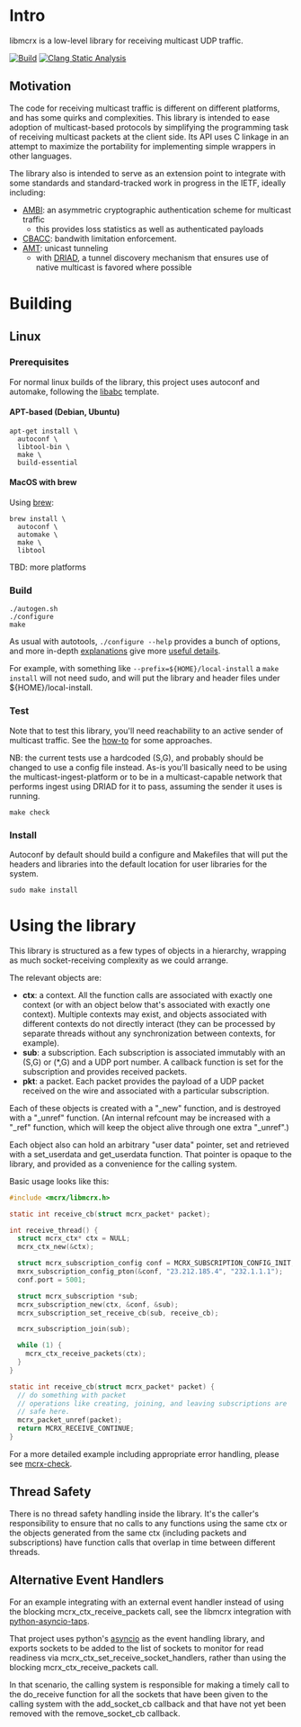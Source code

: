 # Intro

libmcrx is a low-level library for receiving multicast UDP traffic.

[![Build](https://github.com/GrumpyOldTroll/libmcrx/actions/workflows/main.yml/badge.svg)](https://github.com/GrumpyOldTroll/libmcrx/actions/workflows/main.yml)
[![Clang Static Analysis](https://github.com/GrumpyOldTroll/libmcrx/actions/workflows/clang-analyzer.yml/badge.svg)](https://github.com/GrumpyOldTroll/libmcrx/actions/workflows/clang-analyzer.yml)

## Motivation

The code for receiving multicast traffic is different on different platforms, and has some quirks and complexities.
This library is intended to ease adoption of multicast-based protocols by simplifying the programming task of receiving multicast packets at the client side.
Its API uses C linkage in an attempt to maximize the portability for implementing simple wrappers in other languages.

The library also is intended to serve as an extension point to integrate with some standards and standard-tracked work in progress in the IETF, ideally including:

 - [AMBI](https://datatracker.ietf.org/doc/draft-ietf-mboned-ambi/): an asymmetric cryptographic authentication scheme for multicast traffic
   - this provides loss statistics as well as authenticated payloads
 - [CBACC](https://datatracker.ietf.org/doc/draft-ietf-mboned-cbacc/): bandwith limitation enforcement.
 - [AMT](https://www.rfc-editor.org/rfc/rfc7450.html): unicast tunneling
   - with [DRIAD](https://www.rfc-editor.org/rfc/rfc8777.html), a tunnel discovery mechanism that ensures use of native multicast is favored where possible

# Building

## Linux

### Prerequisites

For normal linux builds of the library, this project uses autoconf and automake, following the [libabc](http://0pointer.de/blog/projects/libabc.html) template.

#### APT-based (Debian, Ubuntu)

~~~
apt-get install \
  autoconf \
  libtool-bin \
  make \
  build-essential
~~~

#### MacOS with brew

Using [brew](https://brew.sh/):

~~~
brew install \
  autoconf \
  automake \
  make \
  libtool
~~~

TBD: more platforms

### Build

~~~
./autogen.sh
./configure
make
~~~

As usual with autotools, `./configure --help` provides a bunch of options, and more in-depth [explanations](https://www.gnu.org/prep/standards/html_node/Configuration.html#Configuration) give more [useful details](https://www.gnu.org/prep/standards/html_node/Directory-Variables.html).

For example, with something like `--prefix=${HOME}/local-install` a `make install` will not need sudo, and will put the library and header files under ${HOME}/local-install.

### Test

Note that to test this library, you'll need reachability to an active sender of multicast traffic.  See the [how-to](HOWTO.md) for some approaches.

NB: the current tests use a hardcoded (S,G), and probably should be changed to use a config file instead.  As-is you'll basically need to be using the multicast-ingest-platform or to be in a multicast-capable network that performs ingest using DRIAD for it to pass, assuming the sender it uses is running.

~~~
make check
~~~

### Install

Autoconf by default should build a configure and Makefiles that will put the headers and libraries into the default location for user libraries for the system.

~~~
sudo make install
~~~

# Using the library

This library is structured as a few types of objects in a hierarchy, wrapping as much socket-receiving complexity as we could arrange.

The relevant objects are:

 - **ctx**: a context.  All the function calls are associated with exactly one context (or with an object below that's associated with exactly one context).  Multiple contexts may exist, and objects associated with different contexts do not directly interact (they can be processed by separate threads without any synchronization between contexts, for example).
 - **sub**: a subscription.  Each subscription is associated immutably with an (S,G) or (\*,G) and a UDP port number.  A callback function is set for the subscription and provides received packets.
 - **pkt**: a packet.  Each packet provides the payload of a UDP packet received on the wire and associated with a particular subscription.

Each of these objects is created with a "_new" function, and is destroyed with a "_unref" function.  (An internal refcount may be increased with a "_ref" function, which will keep the object alive through one extra "_unref".)

Each object also can hold an arbitrary "user data" pointer, set and retrieved with a set_userdata and get_userdata function.  That pointer is opaque to the library, and provided as a convenience for the calling system.

Basic usage looks like this:

~~~c
#include <mcrx/libmcrx.h>

static int receive_cb(struct mcrx_packet* packet);

int receive_thread() {
  struct mcrx_ctx* ctx = NULL;
  mcrx_ctx_new(&ctx);

  struct mcrx_subscription_config conf = MCRX_SUBSCRIPTION_CONFIG_INIT;
  mxrx_subscription_config_pton(&conf, "23.212.185.4", "232.1.1.1");
  conf.port = 5001;

  struct mcrx_subscription *sub;
  mcrx_subscription_new(ctx, &conf, &sub);
  mcrx_subscription_set_receive_cb(sub, receive_cb);

  mcrx_subscription_join(sub);

  while (1) {
    mcrx_ctx_receive_packets(ctx);
  }
}

static int receive_cb(struct mcrx_packet* packet) {
  // do something with packet
  // operations like creating, joining, and leaving subscriptions are
  // safe here.
  mcrx_packet_unref(packet);
  return MCRX_RECEIVE_CONTINUE;
}
~~~

For a more detailed example including appropriate error handling, please see [mcrx-check](test/mcrx-check.c).

## Thread Safety

There is no thread safety handling inside the library.
It's the caller's responsibility to ensure that no calls to any functions using the same ctx or the objects generated from the same ctx (including packets and subscriptions) have function calls that overlap in time between different threads.

## Alternative Event Handlers

For an example integrating with an external event handler instead of using the blocking mcrx_ctx_receive_packets call, see the libmcrx integration with [python-asyncio-taps](https://github.com/fg-inet/python-asyncio-taps).

That project uses python's [asyncio](https://docs.python.org/3/library/asyncio.html) as the event handling library, and exports sockets to be added to the list of sockets to monitor for read readiness via mcrx_ctx_set_receive_socket_handlers, rather than using the blocking mcrx_ctx_receive_packets call.

In that scenario, the calling system is responsible for making a timely call to the do_receive function for all the sockets that have been given to the calling system with the add_socket_cb callback and that have not yet been removed with the remove_socket_cb callback.
